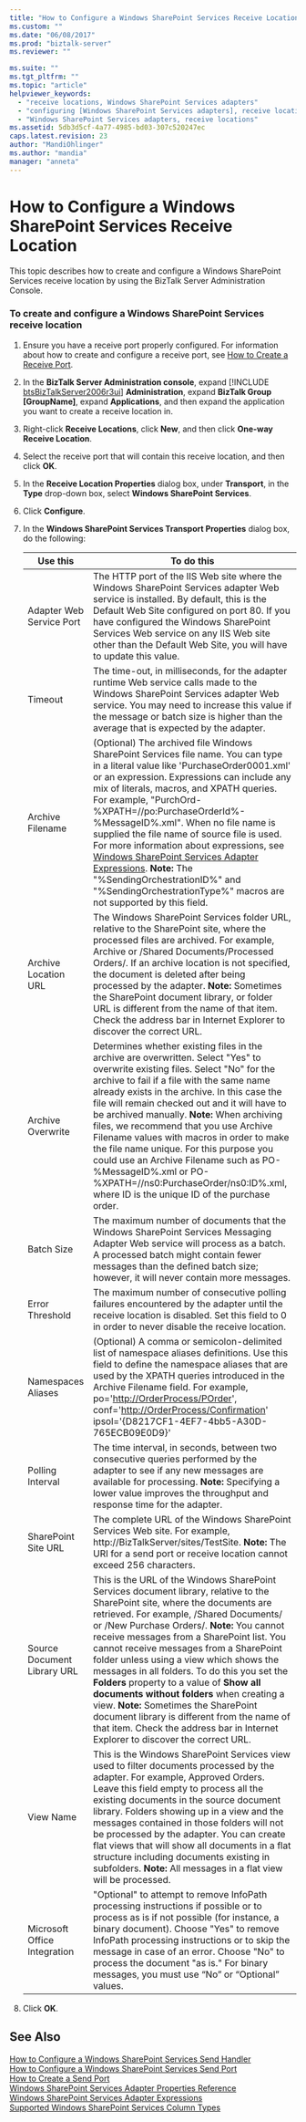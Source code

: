 ```yaml
---
title: "How to Configure a Windows SharePoint Services Receive Location | Microsoft Docs"
ms.custom: ""
ms.date: "06/08/2017"
ms.prod: "biztalk-server"
ms.reviewer: ""

ms.suite: ""
ms.tgt_pltfrm: ""
ms.topic: "article"
helpviewer_keywords: 
  - "receive locations, Windows SharePoint Services adapters"
  - "configuring [Windows SharePoint Services adapters], receive locations"
  - "Windows SharePoint Services adapters, receive locations"
ms.assetid: 5db3d5cf-4a77-4985-bd03-307c520247ec
caps.latest.revision: 23
author: "MandiOhlinger"
ms.author: "mandia"
manager: "anneta"
---
```

# How to Configure a Windows SharePoint Services Receive Location
This topic describes how to create and configure a Windows SharePoint Services receive location by using the BizTalk Server Administration Console.  

### To create and configure a Windows SharePoint Services receive location  

1. Ensure you have a receive port properly configured. For information about how to create and configure a receive port, see [How to Create a Receive Port](../core/how-to-create-a-receive-port.md).  

2. In the <strong>BizTalk Server Administration console</strong>, expand [!INCLUDE [btsBizTalkServer2006r3ui](../includes/btsbiztalkserver2006r3ui-md.md)] <strong>Administration</strong>, expand <strong>BizTalk Group [GroupName]</strong>, expand <strong>Applications</strong>, and then expand the application you want to create a receive location in.  

3. Right-click **Receive Locations**, click **New**, and then click **One-way Receive Location**.  

4. Select the receive port that will contain this receive location, and then click **OK**.  

5. In the **Receive Location Properties** dialog box, under **Transport**, in the **Type** drop-down box, select **Windows SharePoint Services**.  

6. Click **Configure**.  

7. In the **Windows SharePoint Services Transport Properties** dialog box, do the following:  


   |           Use this           |                                                                                                                                                                                                                                                                                                                                                              To do this                                                                                                                                                                                                                                                                                                                                                              |
   |------------------------------|--------------------------------------------------------------------------------------------------------------------------------------------------------------------------------------------------------------------------------------------------------------------------------------------------------------------------------------------------------------------------------------------------------------------------------------------------------------------------------------------------------------------------------------------------------------------------------------------------------------------------------------------------------------------------------------------------------------------------------------|
   |   Adapter Web Service Port   |                                                                                                                                                                                                The HTTP port of the IIS Web site where the Windows SharePoint Services adapter Web service is installed. By default, this is the Default Web Site configured on port 80. If you have configured the Windows SharePoint Services Web service on any IIS Web site other than the Default Web Site, you will have to update this value.                                                                                                                                                                                                 |
   |           Timeout            |                                                                                                                                                                                                                                  The time-out, in milliseconds, for the adapter runtime Web service calls made to the Windows SharePoint Services adapter Web service. You may need to increase this value if the message or batch size is higher than the average that is expected by the adapter.                                                                                                                                                                                                                                  |
   |       Archive Filename       |                                   (Optional) The archived file Windows SharePoint Services file name. You can type in a literal value like 'PurchaseOrder0001.xml' or an expression. Expressions can include any mix of literals, macros, and XPATH queries. For example, "PurchOrd-%XPATH=//po:PurchaseOrderId%-%MessageID%.xml". When no file name is supplied the file name of source file is used. For more information about expressions, see [Windows SharePoint Services Adapter Expressions](../core/windows-sharepoint-services-adapter-expressions.md). <strong>Note:</strong>  The "%SendingOrchestrationID%" and "%SendingOrchestrationType%" macros are not supported by this field.                                    |
   |     Archive Location URL     |                                                                                                                      The Windows SharePoint Services folder URL, relative to the SharePoint site, where the processed files are archived. For example, Archive or /Shared Documents/Processed Orders/. If an archive location is not specified, the document is deleted after being processed by the adapter. <strong>Note:</strong>  Sometimes the SharePoint document library, or folder URL is different from the name of that item. Check the address bar in Internet Explorer to discover the correct URL.                                                                                                                      |
   |      Archive Overwrite       |                                                 Determines whether existing files in the archive are overwritten. Select "Yes" to overwrite existing files. Select "No" for the archive to fail if a file with the same name already exists in the archive. In this case the file will remain checked out and it will have to be archived manually. <strong>Note:</strong>  When archiving files, we recommend that you use Archive Filename values with macros in order to make the file name unique. For this purpose you could use an Archive Filename such as PO-%MessageID%.xml or PO-%XPATH=//ns0:PurchaseOrder/ns0:ID%.xml, where ID is the unique ID of the purchase order.                                                  |
   |          Batch Size          |                                                                                                                                                                                                                                        The maximum number of documents that the Windows SharePoint Services Messaging Adapter Web service will process as a batch. A processed batch might contain fewer messages than the defined batch size; however, it will never contain more messages.                                                                                                                                                                                                                                         |
   |       Error Threshold        |                                                                                                                                                                                                                                                                      The maximum number of consecutive polling failures encountered by the adapter until the receive location is disabled. Set this field to 0 in order to never disable the receive location.                                                                                                                                                                                                                                                                       |
   |      Namespaces Aliases      |                                                                                                                                                                                        (Optional) A comma or semicolon-delimited list of namespace aliases definitions. Use this field to define the namespace aliases that are used by the XPATH queries introduced in the Archive Filename field. For example, po='<http://OrderProcess/POrder>', conf='<http://OrderProcess/Confirmation>' ipsol='{D8217CF1-4EF7-4bb5-A30D-765ECB09E0D9}'                                                                                                                                                                                         |
   |       Polling Interval       |                                                                                                                                                                                                                                     The time interval, in seconds, between two consecutive queries performed by the adapter to see if any new messages are available for processing. <strong>Note:</strong>  Specifying a lower value improves the throughput and response time for the adapter.                                                                                                                                                                                                                                     |
   |     SharePoint Site URL      |                                                                                                                                                                                                                                                          The complete URL of the Windows SharePoint Services Web site. For example, http://BizTalkServer/sites/TestSite. <strong>Note:</strong>  The URI for a send port or receive location cannot exceed 256 characters.                                                                                                                                                                                                                                                           |
   | Source Document Library URL  | This is the URL of the Windows SharePoint Services document library, relative to the SharePoint site, where the documents are retrieved. For example, /Shared Documents/ or /New Purchase Orders/. <strong>Note:</strong>  You cannot receive messages from a SharePoint list. You cannot receive messages from a SharePoint folder unless using a view which shows the messages in all folders. To do this you set the <strong>Folders</strong> property to a value of <strong>Show all documents without folders</strong> when creating a view. <strong>Note:</strong>  Sometimes the SharePoint document library is different from the name of that item. Check the address bar in Internet Explorer to discover the correct URL. |
   |          View Name           |                                                                                               This is the Windows SharePoint Services view used to filter documents processed by the adapter. For example, Approved Orders. Leave this field empty to process all the existing documents in the source document library. Folders showing up in a view and the messages contained in those folders will not be processed by the adapter. You can create flat views that will show all documents in a flat structure including documents existing in subfolders. <strong>Note:</strong>  All messages in a flat view will be processed.                                                                                                |
   | Microsoft Office Integration |                                                                                                                                                                                  "Optional" to attempt to remove InfoPath processing instructions if possible or to process as is if not possible (for instance, a binary document). Choose "Yes" to remove InfoPath processing instructions or to skip the message in case of an error. Choose "No" to process the document "as is." For binary messages, you must use “No” or “Optional” values.                                                                                                                                                                                   |


8. Click **OK**.  

## See Also  
 [How to Configure a Windows SharePoint Services Send Handler](../core/how-to-configure-a-windows-sharepoint-services-send-handler.md)   
 [How to Configure a Windows SharePoint Services Send Port](../core/how-to-configure-a-windows-sharepoint-services-send-port.md)   
 [How to Create a Send Port](../core/how-to-create-a-send-port2.md)   
 [Windows SharePoint Services Adapter Properties Reference](../core/windows-sharepoint-services-adapter-properties-reference.md)   
 [Windows SharePoint Services Adapter Expressions](../core/windows-sharepoint-services-adapter-expressions.md)   
 [Supported Windows SharePoint Services Column Types](../core/supported-windows-sharepoint-services-column-types.md)